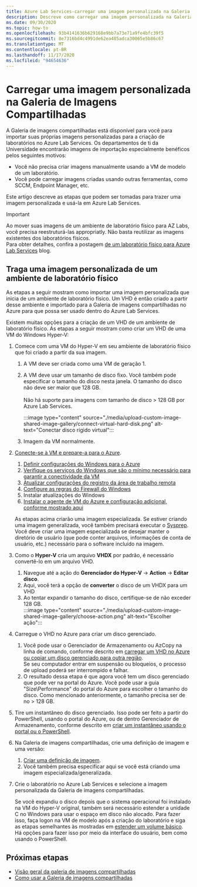 ```yaml
---
title: Azure Lab Services-carregar uma imagem personalizada na Galeria de imagens compartilhadas
description: Descreve como carregar uma imagem personalizada na Galeria de imagens compartilhadas. Os departamentos de ti da Universidade encontrarão imagens de importação especialmente úteis.
ms.date: 09/30/2020
ms.topic: how-to
ms.openlocfilehash: 93b4141636b629168e9bb7a73e71a9fe4bfc39f5
ms.sourcegitcommit: 8e7316bd4c4991de62ea485adca30065e5b86c67
ms.translationtype: MT
ms.contentlocale: pt-BR
ms.lasthandoff: 11/17/2020
ms.locfileid: "94654636"
---
```

# <a name="upload-a-custom-image-to-shared-image-gallery"></a>Carregar uma imagem personalizada na Galeria de Imagens Compartilhadas

A Galeria de imagens compartilhadas está disponível para você para importar suas próprias imagens personalizadas para a criação de laboratórios no Azure Lab Services. Os departamentos de ti da Universidade encontrarão imagens de importação especialmente benéficos pelos seguintes motivos: 

* Você não precisa criar imagens manualmente usando a VM de modelo de um laboratório.
* Você pode carregar imagens criadas usando outras ferramentas, como SCCM, Endpoint Manager, etc.

Este artigo descreve as etapas que podem ser tomadas para trazer uma imagem personalizada e usá-la em Azure Lab Services. 

> [!IMPORTANT]
> Ao mover suas imagens de um ambiente de laboratório físico para AZ Labs, você precisa reestruturá-las appropriatly. Não basta reutilizar as imagens existentes dos laboratórios físicos. <br/>Para obter detalhes, confira a postagem [de um laboratório físico para Azure Lab Services](https://techcommunity.microsoft.com/t5/azure-lab-services/moving-from-a-physical-lab-to-azure-lab-services/ba-p/1654931) blog.

## <a name="bring-custom-image-from-a-physical-lab-environment"></a>Traga uma imagem personalizada de um ambiente de laboratório físico

As etapas a seguir mostram como importar uma imagem personalizada que inicia de um ambiente de laboratório físico. Um VHD é então criado a partir desse ambiente e importado para a Galeria de imagens compartilhadas no Azure para que possa ser usado dentro do Azure Lab Services.

Existem muitas opções para a criação de um VHD de um ambiente de laboratório físico. As etapas a seguir mostram como criar um VHD de uma VM do Windows Hyper-V:

1. Comece com uma VM do Hyper-V em seu ambiente de laboratório físico que foi criado a partir da sua imagem.
    1. A VM deve ser criada como uma VM de geração 1.
    1. A VM deve usar um tamanho de disco fixo. Você também pode especificar o tamanho do disco nesta janela. O tamanho do disco não deve ser maior que 128 GB.<br/>    
    Não há suporte para imagens com tamanho de disco > 128 GB por Azure Lab Services. 
       
        :::image type="content" source="./media/upload-custom-image-shared-image-gallery/connect-virtual-hard-disk.png" alt-text="Conectar disco rígido virtual":::   
    1. Imagem da VM normalmente.
1. [Conecte-se à VM e prepare-a para o Azure](../virtual-machines/windows/prepare-for-upload-vhd-image.md).
    1. [Definir configurações do Windows para o Azure](../virtual-machines/windows/prepare-for-upload-vhd-image.md#set-windows-configurations-for-azure)
    1. [Verifique os serviços do Windows que são o mínimo necessário para garantir a conectividade da VM](../virtual-machines/windows/prepare-for-upload-vhd-image.md#check-the-windows-services)
    1. [Atualizar configurações do registro da área de trabalho remota](../virtual-machines/windows/prepare-for-upload-vhd-image.md#update-remote-desktop-registry-settings)
    1. [Configure as regras do Firewall do Windows](../virtual-machines/windows/prepare-for-upload-vhd-image.md#configure-windows-firewall-rules)
    1. Instalar atualizações do Windows
    1. [Instalar o agente de VM do Azure e configuração adicional, conforme mostrado aqui](../virtual-machines/windows/prepare-for-upload-vhd-image.md#complete-the-recommended-configurations) 
    
    As etapas acima criarão uma imagem especializada. Se estiver criando uma imagem generalizada, você também precisará executar o [Sysprep](../virtual-machines/windows/prepare-for-upload-vhd-image.md#determine-when-to-use-sysprep). <br/>
        Você deve criar uma imagem especializada se desejar manter o diretório de usuário (que pode conter arquivos, informações de conta de usuário, etc.) necessário para o software incluído na imagem.
1. Como o **Hyper-V** cria um arquivo **VHDX** por padrão, é necessário convertê-lo em um arquivo VHD.
    1. Navegue até a ação do **Gerenciador do Hyper-V**  ->  **Action**  ->  **Editar disco**.
    1. Aqui, você terá a opção de **converter** o disco de um VHDX para um VHD
    1. Ao tentar expandir o tamanho do disco, certifique-se de não exceder 128 GB.        
        :::image type="content" source="./media/upload-custom-image-shared-image-gallery/choose-action.png" alt-text="Escolher ação":::   
1. Carregue o VHD no Azure para criar um disco gerenciado.
    1. Você pode usar o Gerenciador de Armazenamento ou AzCopy na linha de comando, conforme descrito em [carregar um VHD no Azure ou copiar um disco gerenciado para outra região](../virtual-machines/windows/disks-upload-vhd-to-managed-disk-powershell.md).        
    Se seu computador entrar em suspensão ou bloqueios, o processo de upload poderá ser interrompido e falhar.
    1. O resultado dessa etapa é que agora você tem um disco gerenciado que pode ver na portal do Azure. 
        Você pode usar a guia "Size\Performance" do portal do Azure para escolher o tamanho do disco. Como mencionado anteriormente, o tamanho precisa ser de no > 128 GB.
1. Tire um instantâneo do disco gerenciado.
    Isso pode ser feito a partir do PowerShell, usando o portal do Azure, ou de dentro Gerenciador de Armazenamento, conforme descrito em [criar um instantâneo usando o portal ou o PowerShell](../virtual-machines/windows/snapshot-copy-managed-disk.md).
1. Na Galeria de imagens compartilhadas, crie uma definição de imagem e uma versão:
    1. [Criar uma definição de imagem](../virtual-machines/windows/shared-images-portal.md#create-an-image-definition).
    1. Você também precisa especificar aqui se você está criando uma imagem especializada/generalizada.
1. Crie o laboratório no Azure Lab Services e selecione a imagem personalizada da Galeria de imagens compartilhadas.

    Se você expandiu o disco depois que o sistema operacional foi instalado na VM do Hyper-V original, também será necessário estender a unidade C no Windows para usar o espaço em disco não alocado. Para fazer isso, faça logon na VM de modelo após a criação do laboratório e siga as etapas semelhantes às mostradas em [estender um volume básico](/windows-server/storage/disk-management/extend-a-basic-volume). Há opções para fazer isso por meio da interface do usuário, bem como usando o PowerShell.

## <a name="next-steps"></a>Próximas etapas

* [Visão geral da galeria de imagens compartilhadas](../virtual-machines/windows/shared-image-galleries.md)
* [Como usar a Galeria de imagens compartilhadas](how-to-use-shared-image-gallery.md)